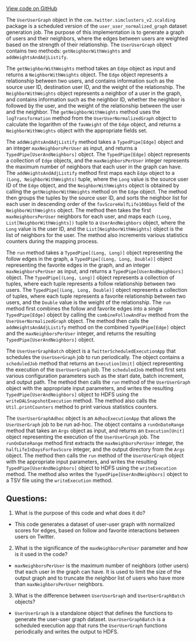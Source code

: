 [View code on GitHub](https://github.com/misbahsy/the-algorithm/src/scala/com/twitter/simclusters_v2/scalding/UserUserGraph.scala)

The `UserUserGraph` object in the `com.twitter.simclusters_v2.scalding` package is a scheduled version of the `user_user_normalized_graph` dataset generation job. The purpose of this implementation is to generate a graph of users and their neighbors, where the edges between users are weighted based on the strength of their relationship. The `UserUserGraph` object contains two methods: `getNeighborWithWeights` and `addWeightsAndAdjListify`. 

The `getNeighborWithWeights` method takes an `Edge` object as input and returns a `NeighborWithWeights` object. The `Edge` object represents a relationship between two users, and contains information such as the source user ID, destination user ID, and the weight of the relationship. The `NeighborWithWeights` object represents a neighbor of a user in the graph, and contains information such as the neighbor ID, whether the neighbor is followed by the user, and the weight of the relationship between the user and the neighbor. The `getNeighborWithWeights` method uses the `logTransformation` method from the `UserUserNormalizedGraph` object to calculate the logarithm of the `favWeight` of the `Edge` object, and returns a `NeighborWithWeights` object with the appropriate fields set.

The `addWeightsAndAdjListify` method takes a `TypedPipe[Edge]` object and an integer `maxNeighborsPerUser` as input, and returns a `TypedPipe[UserAndNeighbors]` object. The `TypedPipe[Edge]` object represents a collection of `Edge` objects, and the `maxNeighborsPerUser` integer represents the maximum number of neighbors that each user in the graph can have. The `addWeightsAndAdjListify` method first maps each `Edge` object to a `(Long, NeighborWithWeights)` tuple, where the `Long` value is the source user ID of the `Edge` object, and the `NeighborWithWeights` object is obtained by calling the `getNeighborWithWeights` method on the `Edge` object. The method then groups the tuples by the source user ID, and sorts the neighbor list for each user in descending order of the `favScoreHalfLife100Days` field of the `NeighborWithWeights` object. The method then takes the first `maxNeighborsPerUser` neighbors for each user, and maps each `(Long, List[NeighborWithWeights])` tuple to a `UserAndNeighbors` object, where the `Long` value is the user ID, and the `List[NeighborWithWeights]` object is the list of neighbors for the user. The method also increments various statistics counters during the mapping process. 

The `run` method takes a `TypedPipe[(Long, Long)]` object representing the follow edges in the graph, a `TypedPipe[(Long, Long, Double)]` object representing the favorite edges in the graph, and an integer `maxNeighborsPerUser` as input, and returns a `TypedPipe[UserAndNeighbors]` object. The `TypedPipe[(Long, Long)]` object represents a collection of tuples, where each tuple represents a follow relationship between two users. The `TypedPipe[(Long, Long, Double)]` object represents a collection of tuples, where each tuple represents a favorite relationship between two users, and the `Double` value is the weight of the relationship. The `run` method first combines the follow and favorite edges into a single `TypedPipe[Edge]` object by calling the `combineFollowAndFav` method from the `UserUserNormalizedGraph` object. The method then calls the `addWeightsAndAdjListify` method on the combined `TypedPipe[Edge]` object and the `maxNeighborsPerUser` integer, and returns the resulting `TypedPipe[UserAndNeighbors]` object.

The `UserUserGraphBatch` object is a `TwitterScheduledExecutionApp` that schedules the `UserUserGraph` job to run periodically. The object contains a `scheduledJob` method that returns an `Execution[Unit]` object representing the execution of the `UserUserGraph` job. The `scheduledJob` method first sets various configuration parameters such as the start date, batch increment, and output path. The method then calls the `run` method of the `UserUserGraph` object with the appropriate input parameters, and writes the resulting `TypedPipe[UserAndNeighbors]` object to HDFS using the `writeDALSnapshotExecution` method. The method also calls the `Util.printCounters` method to print various statistics counters.

The `UserUserGraphAdhoc` object is an `AdhocExecutionApp` that allows the `UserUserGraph` job to be run ad-hoc. The object contains a `runOnDateRange` method that takes an `Args` object as input, and returns an `Execution[Unit]` object representing the execution of the `UserUserGraph` job. The `runOnDateRange` method first extracts the `maxNeighborsPerUser` integer, the `halfLifeInDaysForFavScore` integer, and the output directory from the `Args` object. The method then calls the `run` method of the `UserUserGraph` object with the appropriate input parameters, and writes the resulting `TypedPipe[UserAndNeighbors]` object to HDFS using the `writeExecution` method. The method also writes the `TypedPipe[UserAndNeighbors]` object to a TSV file using the `writeExecution` method.
## Questions: 
 1. What is the purpose of this code and what does it do?
- This code generates a dataset of user-user graph with normalized scores for edges, based on follow and favorite interactions between users on Twitter.
2. What is the significance of the `maxNeighborsPerUser` parameter and how is it used in the code?
- `maxNeighborsPerUser` is the maximum number of neighbors (other users) that each user in the graph can have. It is used to limit the size of the output graph and to truncate the neighbor list of users who have more than `maxNeighborsPerUser` neighbors.
3. What is the difference between `UserUserGraph` and `UserUserGraphBatch` objects?
- `UserUserGraph` is a standalone object that defines the functions to generate the user-user graph dataset. `UserUserGraphBatch` is a scheduled execution app that runs the `UserUserGraph` functions periodically and writes the output to HDFS.